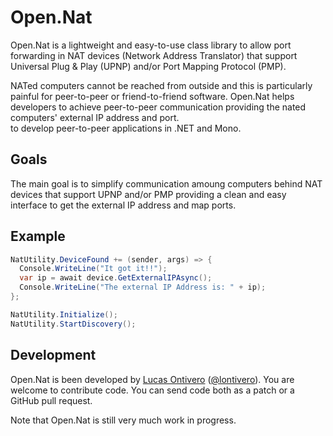 Open.Nat
======

Open.Nat is a lightweight and easy-to-use class library to allow port forwarding in NAT devices (Network Address Translator) that support Universal Plug & Play (UPNP) and/or Port Mapping Protocol (PMP). 

NATed computers cannot be reached from outside and this is particularly painful for peer-to-peer or friend-to-friend software. Open.Nat helps developers to achieve peer-to-peer communication providing the nated computers' external IP address and port.   
to develop peer-to-peer applications in .NET and Mono. 


Goals
-----
The main goal is to simplify communication amoung computers behind NAT devices that support UPNP and/or PMP providing a clean and easy interface to get the external IP address and map ports. 


Example
--------


```c#
NatUtility.DeviceFound += (sender, args) => {
  Console.WriteLine("It got it!!");
  var ip = await device.GetExternalIPAsync();
  Console.WriteLine("The external IP Address is: " + ip);
};

NatUtility.Initialize();
NatUtility.StartDiscovery();
```


Development
-----------
Open.Nat is been developed by [Lucas Ontivero](http://geeks.ms/blogs/lontivero) ([@lontivero](http://twitter.com/lontivero)). You are welcome to contribute code. You can send code both as a patch or a GitHub pull request.

Note that Open.Nat is still very much work in progress. 
